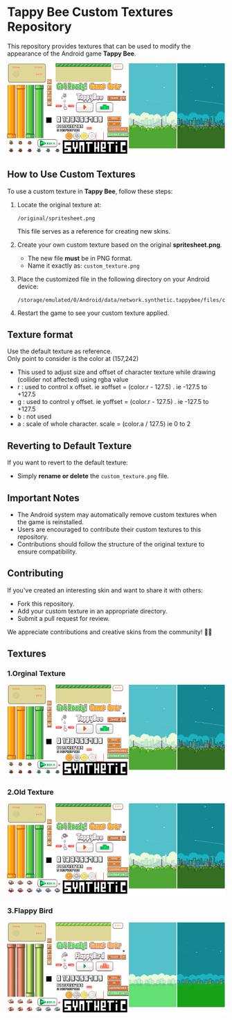 # Tappy Bee Custom Textures Repository

This repository provides textures that can be used to modify the appearance of the Android game **Tappy Bee**.

![main texture](./original/custom_texture.png)

## How to Use Custom Textures

To use a custom texture in **Tappy Bee**, follow these steps:

1. Locate the original texture at:
   ```
   /original/spritesheet.png
   ```
   This file serves as a reference for creating new skins.

2. Create your own custom texture based on the original **spritesheet.png**.
   - The new file **must** be in PNG format.
   - Name it exactly as: `custom_texture.png`

3. Place the customized file in the following directory on your Android device:
   ```
   /storage/emulated/0/Android/data/network.synthetic.tappybee/files/custom_texture.png
   ```

4. Restart the game to see your custom texture applied.

## Texture format

Use the default texture as reference.  
Only point to consider is the color at (157,242)  
- This used to adjust size and offset of character texture while drawing (collider not affected) using rgba value
- r : used to control x offset. ie xoffset = (color.r - 127.5) . ie -127.5 to +127.5
- g : used to control y offset. ie yoffset = (color.r - 127.5) . ie -127.5 to +127.5
- b : not used
- a : scale of whole character. scale = (color.a / 127.5) ie 0 to 2

## Reverting to Default Texture

If you want to revert to the default texture:
- Simply **rename or delete** the `custom_texture.png` file.

## Important Notes

- The Android system may automatically remove custom textures when the game is reinstalled.
- Users are encouraged to contribute their custom textures to this repository.
- Contributions should follow the structure of the original texture to ensure compatibility.

## Contributing

If you've created an interesting skin and want to share it with others:
- Fork this repository.
- Add your custom texture in an appropriate directory.
- Submit a pull request for review.

We appreciate contributions and creative skins from the community! 🎨🐝

## Textures

### 1.Orginal Texture

![main texture](./original/custom_texture.png)

### 2.Old Texture
![main texture](./old/custom_texture.png)

### 3.Flappy Bird
![main texture](./fb/custom_texture.png)